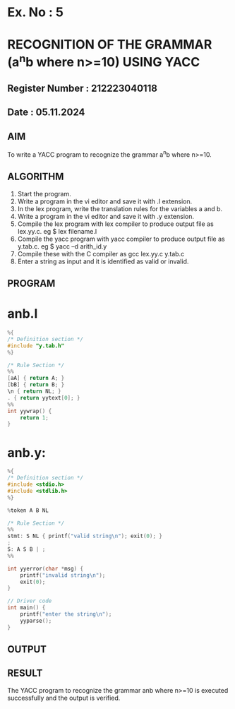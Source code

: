 # Ex. No : 5	
# RECOGNITION OF THE GRAMMAR (a<sup>n</sup>b where n>=10) USING YACC
## Register Number : 212223040118
## Date : 05.11.2024

## AIM   
To write a YACC program to recognize the grammar a<sup>n</sup>b where n>=10.

## ALGORITHM
1.	Start the program.
2.	Write a program in the vi editor and save it with .l extension.
3.	In the lex program, write the translation rules for the variables a and b.
4.	Write a program in the vi editor and save it with .y extension.
5.	Compile the lex program with lex compiler to produce output file as lex.yy.c. eg $ lex filename.l
6.	Compile the yacc program with yacc compiler to produce output file as y.tab.c. eg $ yacc –d arith_id.y
7.	Compile these with the C compiler as gcc lex.yy.c y.tab.c
8.	Enter a string as input and it is identified as valid or invalid.
 
## PROGRAM
# anb.l
```c
%{
/* Definition section */
#include "y.tab.h"
%}

/* Rule Section */
%%
[aA] { return A; }
[bB] { return B; }
\n { return NL; }
. { return yytext[0]; }
%%
int yywrap() {
    return 1;
}

```
# anb.y:
```c
%{
/* Definition section */
#include <stdio.h>
#include <stdlib.h>
%}

%token A B NL

/* Rule Section */
%%
stmt: S NL { printf("valid string\n"); exit(0); }
;
S: A S B | ;
%%    

int yyerror(char *msg) {
    printf("invalid string\n");
    exit(0);
}

// Driver code
int main() {
    printf("enter the string\n");
    yyparse();
}

```

## OUTPUT 


## RESULT
The YACC program to recognize the grammar anb where n>=10 is executed successfully and the output is verified.


